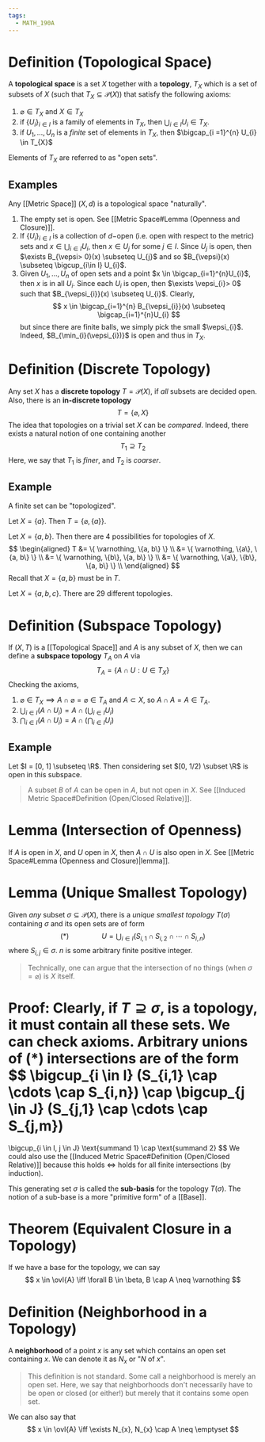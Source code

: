 ```yaml
---
tags:
  - MATH_190A
---
```

# Definition (Topological Space)
A **topological space** is a set $X$ together with a **topology**, $T_{X}$ which is a set of subsets of $X$ (such that $T_{X} \subseteq \mathcal{P}(X)$) that satisfy the following axioms:
1. $\varnothing \in T_{X}$ and $X \in T_{X}$ 
2. if $\{U_{i}\}_{i \in I}$ is a family of elements in $T_{X}$, then $\bigcup_{i \in I} U_{i} \in T_{X}$.  
3. if $U_{1}, \dots, U_{n}$ is a *finite* set of elements in $T_{X}$, then $\bigcap_{i =1}^{n} U_{i} \in T_{X}$  

Elements of $T_{X}$ are referred to as "open sets". 

## Examples
Any [[Metric Space]] $(X, d)$ is a topological space "naturally". 
1. The empty set is open. See [[Metric Space#Lemma (Openness and Closure)]].
2. If $\{U_{i}\}_{i\in I}$ is a collection of $d-$open (i.e. open with respect to the metric) sets and $x \in \bigcup_{i \in I} U_{i}$, then $x \in U_{j}$ for some $j \in I$. Since $U_{j}$ is open, then $\exists B_{\vepsi> 0}(x) \subseteq U_{j}$ and so $B_{\vepsi}(x) \subseteq \bigcup_{i\in I} U_{i}$. 
3. Given $U_{1}, \dots, U_{n}$ of open sets and a point $x \in \bigcap_{i=1}^{n}U_{i}$, then $x$ is in all $U_{i}$. Since each $U_{i}$ is open, then $\exists \vepsi_{i}> 0$ such that $B_{\vepsi_{i}}(x) \subseteq U_{i}$. Clearly, 
   $$
   x \in \bigcap_{i=1}^{n} B_{\vepsi_{i}}(x) \subseteq \bigcap_{i=1}^{n}U_{i}
	$$
	but since there are finite balls, we simply pick the small $\vepsi_{i}$. Indeed, $B_{\min_{i}(\vepsi_{i})}$ is open and thus in $T_{X}$.  

# Definition (Discrete Topology)
Any set $X$ has a **discrete topology** $T = \mathcal{P}(X)$, if *all* subsets are decided open. Also, there is an **in-discrete topology**
$$
T = \{\varnothing, X\}
$$
The idea that topologies on a trivial set $X$ can be *compared*. Indeed, there exists a natural notion of one containing another 
$$
T_{1} \supseteq T_{2}
$$
Here, we say that $T_{1}$ is *finer*, and $T_{2}$ is *coarser*. 

## Example
A finite set can be "topologized". 

Let $X = \{a\}$. Then $T = \{\varnothing, \{a\}\}$. 

Let $X = \{a, b\}$. Then there are $4$ possibilities for topologies of $X$. 
$$
\begin{aligned}
T
&= \{ \varnothing, \{a, b\} \} \\
&= \{ \varnothing, \{a\}, \{a, b\} \} \\
&= \{ \varnothing, \{b\}, \{a, b\} \} \\
&= \{ \varnothing, \{a\}, \{b\}, \{a, b\} \} \\
\end{aligned}
$$
Recall that $X = \{a, b\}$ must be in $T$. 

Let $X = \{a, b, c\}$. There are $29$ different topologies. 

# Definition (Subspace Topology)
If $(X, T)$ is a [[Topological Space]] and $A$ is any subset of $X$, then we can define a **subspace topology** $T_{A}$ on $A$ via 
$$
T_{A} =  \{ A \cap U : U \in T_{X} \}
$$
Checking the axioms,
1. $\varnothing \in T_{X} \implies A \cap \varnothing = \varnothing \in T_{A}$ and $A \subset X$, so $A \cap A = A \in T_{A}$. 
2. $\bigcup_{i \in I} (A \cap U_{i}) =  A \cap \left( \bigcup_{i \in I} U_{i} \right)$
3. $\bigcap_{i \in I} (A \cap U_{i}) = A \cap \left( \bigcap_{i \in I} U_{i} \right)$

## Example
Let $I = [0, 1] \subseteq \R$. Then considering set $[0, 1/2) \subset \R$ is open in this subspace. 
> A subset $B$ of $A$ can be open in $A$, but not open in $X$. See [[Induced Metric Space#Definition (Open/Closed Relative)]]. 

# Lemma (Intersection of Openness)
If $A$ is open in $X$, and $U$ open in $X$, then $A \cap U$ is also open in $X$. See [[Metric Space#Lemma (Openness and Closure)|lemma]].

# Lemma (Unique Smallest Topology)
Given *any* subset $\sigma \subseteq \mathcal{P}(X)$, there is a *unique smallest topology* $T(\sigma)$ containing $\sigma$ and its open sets are of form
$$
(*) \quad\quad\quad\quad
U = \bigcup_{i \in I} (S_{i,1} \cap S_{i,2} \cap \cdots \cap S_{i,n})
$$
where $S_{i,j} \in \sigma$. $n$ is some arbitrary finite positive integer.
> Technically, one can argue that the intersection of no things (when $\sigma = \varnothing$) is $X$ itself. 

Proof: 
Clearly, if $T \supseteq \sigma$, is a topology, it must contain all these sets. We can check axioms. Arbitrary unions of $(*)$ intersections are of the form 
$$
\bigcup_{i \in I} (S_{i,1} \cap \cdots \cap S_{i,n})
\cap 
\bigcup_{j \in J} (S_{j,1} \cap \cdots \cap S_{j,m})
=
\bigcup_{i \in I, j \in J} \text{summand 1} \cap \text{summand 2}
$$
We could also use the [[Induced Metric Space#Definition (Open/Closed Relative)]] because this holds $\iff$ holds for all finite intersections (by induction). 

This generating set $\sigma$ is called the **sub-basis** for the topology $T(\sigma)$. The notion of a sub-base is a more "primitive form" of a [[Base]]. 
# Theorem (Equivalent Closure in a Topology)
If we have a base for the topology, we can say 
$$
x \in \ovl{A} \iff \forall B \in \beta, B \cap A \neq \varnothing 
$$
# Definition (Neighborhood in a Topology)
A **neighborhood** of a point $x$ is any set which contains an open set containing $x$. We can denote it as $N_{x}$ or "$N$ of $x$". 

> This definition is not standard. Some call a neighborhood is merely an open set. Here, we say that neighborhoods don't necessarily have to be open or closed (or either!) but merely that it contains some open set. 

We can also say that 
$$
x \in \ovl{A} \iff \exists N_{x}, N_{x} \cap A \neq \emptyset 
$$
